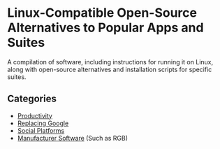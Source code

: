 # Linux-Compatible Open-Source Alternatives to Popular Apps and Suites
A compilation of software, including instructions for running it on Linux, along with open-source alternatives and installation scripts for specific suites.

## Categories
* [Productivity](/pages/Productivity.md)
* [Replacing Google](/pages/Replacing%20Google.md)
* [Social Platforms](/pages/Social%20Platforms.md)
* [Manufacturer Software](/pages/Device%20Specific.md) (Such as RGB)
